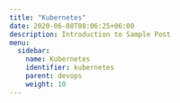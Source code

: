 ```yaml
---
title: "Kubernetes"
date: 2020-06-08T08:06:25+06:00
description: Introduction to Sample Post
menu:
  sidebar:
    name: Kubernetes
    identifier: kubernetes
    parent: devops
    weight: 10
---
```



    


